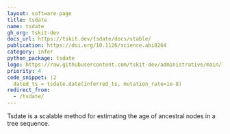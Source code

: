 ```yaml
---
layout: software-page
title: tsdate
name: tsdate
gh_org: tskit-dev
docs_url: https://tskit.dev/tsdate/docs/stable/
publication: https://doi.org/10.1126/science.abi8264
category: infer
python_package: tsdate
logo: https://raw.githubusercontent.com/tskit-dev/administrative/main/logos/svg/tsdate/Tskit_tsdate_logo_on_black_no_background.eps.svg                                       
priority: 4
code_snippet: |2
  dated_ts = tsdate.date(inferred_ts, mutation_rate=1e-8)
redirect_from:
  - /tsdate/
---
```

Tsdate is a scalable method for estimating the age of ancestral nodes in a tree sequence. 
